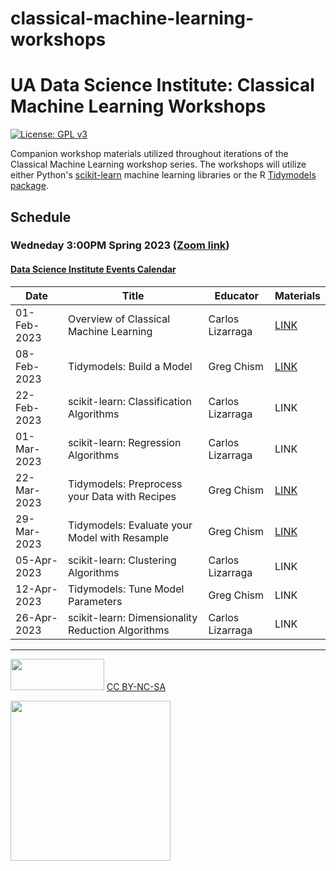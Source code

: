 # classical-machine-learning-workshops

# UA Data Science Institute:  Classical Machine Learning Workshops

[![License: GPL v3](https://img.shields.io/badge/License-GPLv3-blue.svg)](https://www.gnu.org/licenses/gpl-3.0)

Companion workshop materials utilized throughout iterations of the Classical Machine Learning workshop series. The workshops will utilize either Python's [scikit-learn](https://scikit-learn.org/stable/index.html) machine learning libraries or the R [Tidymodels package](https://www.tidymodels.org/). 

## Schedule
### Wedneday 3:00PM Spring 2023 ([Zoom link](https://arizona.zoom.us/j/83094481167))

#### [Data Science Institute Events Calendar](https://datascience.arizona.edu/calendar)

| Date | Title | Educator | Materials|
|------|-------|----------|----------|
| 01-Feb-2023 | Overview of Classical Machine Learning | Carlos Lizarraga| [LINK](https://github.com/clizarraga-UAD7/Workshops/wiki/An-Overview-of-Machine-Learning-Algorithms)|
| 08-Feb-2023 | Tidymodels: Build a Model| Greg Chism | [LINK](https://gchism.quarto.pub/tidymodels-build-a-model/) |
| 22-Feb-2023 | scikit-learn: Classification Algorithms | Carlos Lizarraga | LINK |
| 01-Mar-2023 | scikit-learn: Regression Algorithms | Carlos Lizarraga | LINK |
| 22-Mar-2023 | Tidymodels: Preprocess your Data with Recipes | Greg Chism | [LINK](https://gchism.quarto.pub/tidymodels-preprocess-your-data-with-recipes/) |
| 29-Mar-2023 | Tidymodels: Evaluate your Model with Resample | Greg Chism | [LINK](https://gchism.quarto.pub/tidymodels-evaluate-your-model-with-resampling/) |
| 05-Apr-2023 | scikit-learn: Clustering Algorithms | Carlos Lizarraga | LINK |
| 12-Apr-2023 | Tidymodels: Tune Model Parameters | Greg Chism | LINK |
| 26-Apr-2023 | scikit-learn: Dimensionality Reduction Algorithms| Carlos Lizarraga | LINK |

---

<img src="https://upload.wikimedia.org/wikipedia/commons/thumb/4/4b/CC_BY-NC-SA.svg/800px-CC_BY-NC-SA.svg.png?20181117113353" width="150" height="50"/> [CC BY-NC-SA](https://creativecommons.org/licenses/by-nc-sa/4.0/)


[<img src="https://datascience.arizona.edu/sites/default/files/Data%20Science%20Institute_Webheader%20%281%29.svg" width="256">](https://datascience.arizona.edu)

